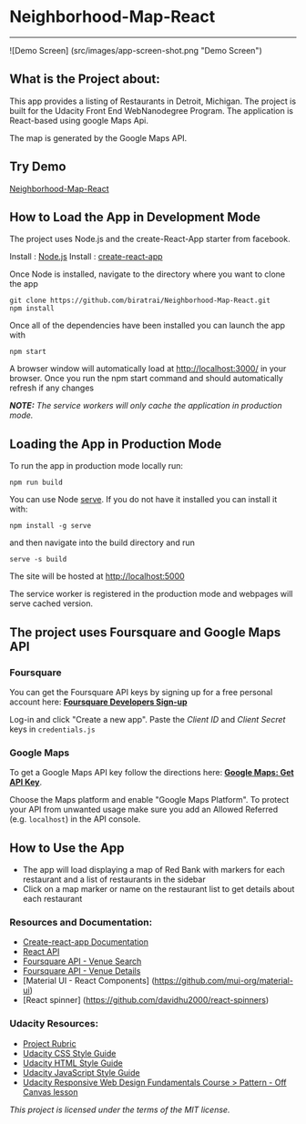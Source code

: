 # Neighborhood-Map-React

---
![Demo Screen] (src/images/app-screen-shot.png "Demo Screen")
## What is the Project about:

This app provides a listing of Restaurants in Detroit, Michigan. The project is built for the Udacity Front End WebNanodegree Program. The application is React-based using google Maps Api.

The map is generated by the Google Maps API. 

## Try Demo 
[Neighborhood-Map-React](https://udacity-restaurant-map.herokuapp.com/)

## How to Load the App in Development Mode

The project uses Node.js and the create-React-App starter from facebook. 

Install : [Node.js](https://nodejs.org/en/)
Install : [create-react-app](https://github.com/facebook/create-react-app)

Once Node is installed, navigate to the directory where you want to clone the app

```
git clone https://github.com/biratrai/Neighborhood-Map-React.git
npm install
```

Once all of the dependencies have been installed you can launch the app with

```
npm start
```

A browser window will automatically load at [http://localhost:3000/](http://localhost:3000/) in your browser. Once you run the npm start command and should automatically refresh if any changes 

**_NOTE:_** _The service workers will only cache the application in production mode._

## Loading the App in Production Mode

To run the app in production mode locally run:

```
npm run build
```

You can use Node [serve](https://github.com/zeit/serve). If you do not have it installed you can install it with:

```
npm install -g serve
```

and then navigate into the build directory and run

```
serve -s build
```

The site will be hosted at [http://localhost:5000](http://localhost:5000)

The service worker is registered in the production mode and webpages will serve cached version.


## The project uses Foursquare and Google Maps API

### Foursquare
You can get the Foursquare API keys by signing up for a free personal account here:  **[Foursquare Developers Sign-up](https://foursquare.com/developers/signup)**

Log-in and click "Create a new app".  Paste the *Client ID* and *Client Secret* keys in `credentials.js`

### Google Maps
To get a Google Maps API key follow the directions here:  **[Google Maps:
Get API Key](https://developers.google.com/maps/documentation/javascript/get-api-key)**.

Choose the Maps platform and enable "Google Maps Platform". To protect your API from unwanted usage make sure you add an Allowed Referred (e.g. `localhost`) in the API console.

## How to Use the App

- The app will load displaying a map of Red Bank with markers for each restaurant and a list of restaurants in the sidebar
- Click on a map marker or name on the restaurant list to get details about each restaurant

### Resources and Documentation:

- [Create-react-app Documentation](https://github.com/facebookincubator/create-react-app)
- [React API](https://facebook.github.io/react/docs/react-api.html)
- [Foursquare API - Venue Search](https://developer.foursquare.com/docs/api/venues/search)
- [Foursquare API - Venue Details](https://developer.foursquare.com/docs/api/venues/details)
- [Material UI - React Components] (https://github.com/mui-org/material-ui)
- [React spinner] (https://github.com/davidhu2000/react-spinners)

### Udacity Resources:

- [Project Rubric](https://review.udacity.com/#!/rubrics/1351/view)
- [Udacity CSS Style Guide](http://udacity.github.io/frontend-nanodegree-styleguide/css.html)
- [Udacity HTML Style Guide](http://udacity.github.io/frontend-nanodegree-styleguide/index.html)
- [Udacity JavaScript Style Guide](http://udacity.github.io/frontend-nanodegree-styleguide/javascript.html)
- [Udacity Responsive Web Design Fundamentals Course > Pattern - Off Canvas lesson](https://classroom.udacity.com/courses/ud893/lessons/3561069759/concepts/35307193050923)

_This project is licensed under the terms of the MIT license._